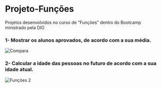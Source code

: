 # Projeto-Funções

Projetos desenvolvidos no curso de "Funções" dentro do Bootcamp ministrado pela DIO



### 1- Mostrar os alunos aprovados, de acordo com a sua média. 

![Compara](https://user-images.githubusercontent.com/93234341/151634366-469d2631-04f6-45de-8672-da738e848756.png)


### 2- Calcular a idade das pessoas no futuro de acordo com a sua idade atual. 

![Funções 2](https://user-images.githubusercontent.com/93234341/151634592-72f9a5a2-1717-4412-91db-0f7a5fd7b5d9.png)
